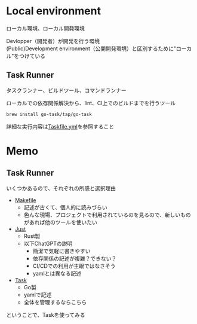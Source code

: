 # Local environment

ローカル環境、ローカル開発環境

Devlopper（開発者）が開発を行う環境  
(Public)Development environment（公開開発環境）と区別するために"ローカル"をつけている

## Task Runner

タスクランナー、ビルドツール、コマンドランナー

ローカルでの依存関係解決から、lint、CI上でのビルドまでを行うツール

```bash
brew install go-task/tap/go-task
```

詳細な実行内容は[Taskfile.yml](../Taskfile.yml)を参照すること

# Memo

## Task Runner

いくつかあるので、それぞれの所感と選択理由

- [Makefile](https://makefiletutorial.com/)
  - 記述が古くて、個人的に読みづらい
  - 色んな現場、プロジェクトで利用されているのを見るので、新しいものがあれば他のツールを使いたい
- [Just](https://just.systems/)
  - Rust製
  - 以下ChatGPTの説明
    - 簡潔で気軽に書きやすい
    - 依存関係の記述が複雑？できない？
    - CI/CDでの利用が主眼ではなさそう
    - yamlとは異なる記述
- [Task](https://taskfile.dev/)
  - Go製
  - yamlで記述
  - 全体を管理するならこちら

ということで、Taskを使ってみる
